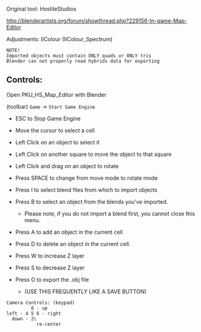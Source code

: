 Original tool:   HostileStudios

http://blenderartists.org/forum/showthread.php?229156-In-game-Map-Editor

Adjustments:	 IIColour (IIColour_Spectrum)


```
NOTE!
Imported objects must contain ONLY quads or ONLY tris
Blender can not properly read hybrids data for exporting
```


## Controls:

Open PKU_HS_Map_Editor with Blender

(toolbar) `Game` -> `Start Game Engine`

- ESC to Stop Game Engine

- Move the cursor to select a cell
- Left Click on an object to select it
- Left Click on another square to move the object to that square
- Left Click and drag on an object to rotate
- Press SPACE to change from move mode to rotate mode
- Press I to select blend files from which to import objects
- Press B to select an object from the blends you've imported.
    - Please note, if you do not import a blend first, you cannot close this menu.
- Press A to add an object in the current cell
- Press D to delete an object in the current cell.
- Press W to increase Z layer
- Press S to decrease Z layer

- Press O to export the .obj file
	- (USE THIS FREQUENTLY LIKE A SAVE BUTTON)

```
Camera Controls: (keypad)
         8 - up
left - 4 5 6 - right
  down - 2\
           re-center
```
